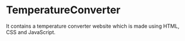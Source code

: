 # TemperatureConverter
It contains a temperature converter website which is made using HTML, CSS and JavaScript.
